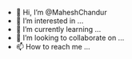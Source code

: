 - 👋 Hi, I’m @MaheshChandur
- 👀 I’m interested in ...
- 🌱 I’m currently learning ...
- 💞️ I’m looking to collaborate on ...
- 📫 How to reach me ...

<!---
MaheshChandur/MaheshChandur is a ✨ special ✨ repository because its `README.md` (this file) appears on your GitHub profile.
You can click the Preview link to take a look at your changes.
--->
